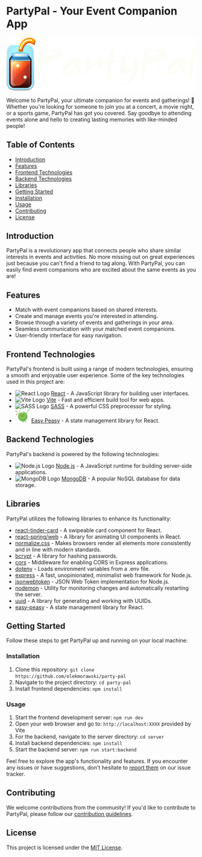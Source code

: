 # PartyPal - Your Event Companion App

![PartyPal Logo](/styles/images/logo_white_letters.png)

Welcome to PartyPal, your ultimate companion for events and gatherings! 🎉 Whether you're looking for someone to join you at a concert, a movie night, or a sports game, PartyPal has got you covered. Say goodbye to attending events alone and hello to creating lasting memories with like-minded people!

## Table of Contents

- [Introduction](#introduction)
- [Features](#features)
- [Frontend Technologies](#frontend-technologies)
- [Backend Technologies](#backend-technologies)
- [Libraries](#libraries)
- [Getting Started](#getting-started)
- [Installation](#installation)
- [Usage](#usage)
- [Contributing](#contributing)
- [License](#license)

## Introduction

PartyPal is a revolutionary app that connects people who share similar interests in events and activities. No more missing out on great experiences just because you can't find a friend to tag along. With PartyPal, you can easily find event companions who are excited about the same events as you are!

## Features

- Match with event companions based on shared interests.
- Create and manage events you're interested in attending.
- Browse through a variety of events and gatherings in your area.
- Seamless communication with your matched event companions.
- User-friendly interface for easy navigation.

## Frontend Technologies

PartyPal's frontend is built using a range of modern technologies, ensuring a smooth and enjoyable user experience. Some of the key technologies used in this project are:

- <img src="https://upload.wikimedia.org/wikipedia/commons/thumb/a/a7/React-icon.svg/35px-React-icon.svg.png" alt="React Logo"> [React](https://reactjs.org/) - A JavaScript library for building user interfaces.
- <img src="https://vitejs.dev/logo.svg" alt="Vite Logo" height="35"> [Vite](https://vitejs.dev/) - Fast and efficient build tool for web apps.
- <img src="https://sass-lang.com/assets/img/logos/logo.svg" alt="SASS Logo" height="35"> [SASS](https://sass-lang.com/) - A powerful CSS preprocessor for styling.
- <img src="https://github.com/ctrlplusb/easy-peasy/blob/master/website/docs/assets/logo-small.png" alt="Easy Peasy Logo" height="35"> [Easy Peasy](https://easy-peasy.now.sh/) - A state management library for React.

## Backend Technologies

PartyPal's backend is powered by the following technologies:

- <img src="https://nodejs.org/static/images/logo.svg" alt="Node.js Logo" height="35"> [Node.js](https://nodejs.org/) - A JavaScript runtime for building server-side applications.
- <img src="https://webassets.mongodb.com/_com_assets/cms/mongodb_logo1-76twgcu2dm.png" alt="MongoDB Logo" height="35"> [MongoDB](https://www.mongodb.com/) - A popular NoSQL database for data storage.

## Libraries

PartyPal utilizes the following libraries to enhance its functionality:

- [react-tinder-card](https://github.com/3DJakob/react-tinder-card) - A swipeable card component for React.
- [react-spring/web](https://github.com/pmndrs/react-spring) - A library for animating UI components in React.
- [normalize.css](https://github.com/necolas/normalize.css) - Makes browsers render all elements more consistently and in line with modern standards.
- [bcrypt](https://github.com/kelektiv/node.bcrypt.js) - A library for hashing passwords.
- [cors](https://github.com/expressjs/cors) - Middleware for enabling CORS in Express applications.
- [dotenv](https://github.com/motdotla/dotenv) - Loads environment variables from a .env file.
- [express](https://github.com/expressjs/express) - A fast, unopinionated, minimalist web framework for Node.js.
- [jsonwebtoken](https://github.com/auth0/node-jsonwebtoken) - JSON Web Token implementation for Node.js.
- [nodemon](https://github.com/remy/nodemon) - Utility for monitoring changes and automatically restarting the server.
- [uuid](https://github.com/uuidjs/uuid) - A library for generating and working with UUIDs.
- [easy-peasy](https://easy-peasy.now.sh/) - A state management library for React.

## Getting Started

Follow these steps to get PartyPal up and running on your local machine:

### Installation

1. Clone this repository: `git clone https://github.com/olekmorawski/party-pal`
2. Navigate to the project directory: `cd party-pal`
3. Install frontend dependencies: `npm install`

### Usage

1. Start the frontend development server: `npm run dev`
2. Open your web browser and go to: `http://localhost:XXXX` provided by Vite
3. For the backend, navigate to the server directory: `cd server`
4. Install backend dependencies: `npm install`
5. Start the backend server: `npm run start:backend`

Feel free to explore the app's functionality and features. If you encounter any issues or have suggestions, don't hesitate to [report them](link-to-issue-tracker) on our issue tracker.

## Contributing

We welcome contributions from the community! If you'd like to contribute to PartyPal, please follow our [contribution guidelines](link-to-contributing-guidelines).

## License

This project is licensed under the [MIT License](link-to-license-file).
